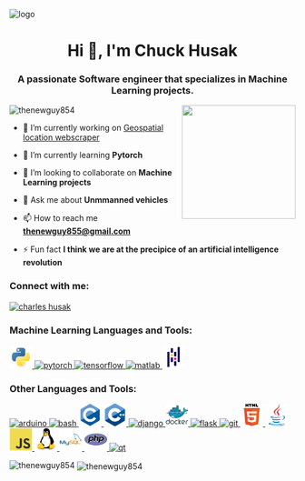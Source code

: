 ![logo](https://github.com/thenewguy854/thenewguy854/blob/885a9db7efec027bffd3b65503cdf763d160b2dc/project%204%20gif.gif) 

<h1 align="center">  Hi 👋, I'm Chuck Husak</h1>
<h3 align="center"> A passionate Software engineer that specializes in Machine Learning projects.</h3>

<img align="right" width="200" height="200" src="https://media1.giphy.com/media/v1.Y2lkPTc5MGI3NjExNjFkMTFkNzY5YjkxNTc5ZDYzZWE2MTM4ZjBkNWFiNGE3OTQwZmI2YSZlcD12MV9pbnRlcm5hbF9naWZzX2dpZklkJmN0PWc/PjJ1cLHqLEveXysGDB/giphy.gif">
<p align="left"> <img src="https://komarev.com/ghpvc/?username=thenewguy854&label=Profile%20views&color=0e75b6&style=flat" alt="thenewguy854" /> </p>

- 🔭 I’m currently working on [Geospatial location webscraper](https://github.com/thenewguy854/Geospatial-Location-webscraper)

- 🌱 I’m currently learning **Pytorch**

- 👯 I’m looking to collaborate on **Machine Learning projects**

- 💬 Ask me about **Unmmanned vehicles**

- 📫 How to reach me **thenewguy855@gmail.com**

- ⚡ Fun fact **I think we are at the precipice of an artificial intelligence revolution**

<h3 align="left">Connect with me:</h3>
<p align="left">
<a href="https://www.linkedin.com/in/charles-husak-937997154/" target="blank"><img align="center" src="https://raw.githubusercontent.com/rahuldkjain/github-profile-readme-generator/master/src/images/icons/Social/linked-in-alt.svg" alt="charles husak" height="30" width="40" /></a>
</p>

<h3 align="left">Machine Learning Languages and Tools:</h3>
<a href="https://www.python.org" target="_blank" rel="noreferrer"> <img src="https://raw.githubusercontent.com/devicons/devicon/master/icons/python/python-original.svg" alt="python" width="40" height="40"/> </a><a href="https://pytorch.org/" target="_blank" rel="noreferrer"> <img src="https://www.vectorlogo.zone/logos/pytorch/pytorch-icon.svg" alt="pytorch" width="40" height="40"/> </a> <a href="https://www.tensorflow.org" target="_blank" rel="noreferrer"> <img src="https://www.vectorlogo.zone/logos/tensorflow/tensorflow-icon.svg" alt="tensorflow" width="40" height="40"/> </a> <a href="https://www.mathworks.com/" target="_blank" rel="noreferrer"> <img src="https://upload.wikimedia.org/wikipedia/commons/2/21/Matlab_Logo.png" alt="matlab" width="40" height="40"/> </a> <a href="https://pandas.pydata.org/" target="_blank" rel="noreferrer"> <img src="https://raw.githubusercontent.com/devicons/devicon/2ae2a900d2f041da66e950e4d48052658d850630/icons/pandas/pandas-original.svg" alt="pandas" width="40" height="40"/> </a>

<h3 align="left">Other Languages and Tools:</h3>
<p align="left"> <a href="https://www.arduino.cc/" target="_blank" rel="noreferrer"> <img src="https://cdn.worldvectorlogo.com/logos/arduino-1.svg" alt="arduino" width="40" height="40"/> </a> <a href="https://www.gnu.org/software/bash/" target="_blank" rel="noreferrer"> <img src="https://www.vectorlogo.zone/logos/gnu_bash/gnu_bash-icon.svg" alt="bash" width="40" height="40"/> </a> <a href="https://www.cprogramming.com/" target="_blank" rel="noreferrer"> <img src="https://raw.githubusercontent.com/devicons/devicon/master/icons/c/c-original.svg" alt="c" width="40" height="40"/> </a> <a href="https://www.w3schools.com/cpp/" target="_blank" rel="noreferrer"> <img src="https://raw.githubusercontent.com/devicons/devicon/master/icons/cplusplus/cplusplus-original.svg" alt="cplusplus" width="40" height="40"/> </a> <a href="https://www.djangoproject.com/" target="_blank" rel="noreferrer"> <img src="https://cdn.worldvectorlogo.com/logos/django.svg" alt="django" width="40" height="40"/> </a> <a href="https://www.docker.com/" target="_blank" rel="noreferrer"> <img src="https://raw.githubusercontent.com/devicons/devicon/master/icons/docker/docker-original-wordmark.svg" alt="docker" width="40" height="40"/> </a> <a href="https://flask.palletsprojects.com/" target="_blank" rel="noreferrer"> <img src="https://www.vectorlogo.zone/logos/pocoo_flask/pocoo_flask-icon.svg" alt="flask" width="40" height="40"/> </a> <a href="https://git-scm.com/" target="_blank" rel="noreferrer"> <img src="https://www.vectorlogo.zone/logos/git-scm/git-scm-icon.svg" alt="git" width="40" height="40"/> </a> <a href="https://www.w3.org/html/" target="_blank" rel="noreferrer"> <img src="https://raw.githubusercontent.com/devicons/devicon/master/icons/html5/html5-original-wordmark.svg" alt="html5" width="40" height="40"/> </a> <a href="https://www.java.com" target="_blank" rel="noreferrer"> <img src="https://raw.githubusercontent.com/devicons/devicon/master/icons/java/java-original.svg" alt="java" width="40" height="40"/> </a> <a href="https://developer.mozilla.org/en-US/docs/Web/JavaScript" target="_blank" rel="noreferrer"> <img src="https://raw.githubusercontent.com/devicons/devicon/master/icons/javascript/javascript-original.svg" alt="javascript" width="40" height="40"/> </a> <a href="https://www.linux.org/" target="_blank" rel="noreferrer"> <img src="https://raw.githubusercontent.com/devicons/devicon/master/icons/linux/linux-original.svg" alt="linux" width="40" height="40"/> </a> <a href="https://www.mysql.com/" target="_blank" rel="noreferrer"> <img src="https://raw.githubusercontent.com/devicons/devicon/master/icons/mysql/mysql-original-wordmark.svg" alt="mysql" width="40" height="40"/> </a> <a href="https://www.php.net" target="_blank" rel="noreferrer"> <img src="https://raw.githubusercontent.com/devicons/devicon/master/icons/php/php-original.svg" alt="php" width="40" height="40"/> </a> <a href="https://www.qt.io/" target="_blank" rel="noreferrer"> <img src="https://upload.wikimedia.org/wikipedia/commons/0/0b/Qt_logo_2016.svg" alt="qt" width="40" height="40"/> </a> </p>

<p><img align="left" src="https://github-readme-stats.vercel.app/api/top-langs?username=thenewguy854&show_icons=true&theme=dark&locale=en&layout=compact" alt="thenewguy854" /></p>

<p>&nbsp;<img align="center" src="https://github-readme-stats.vercel.app/api?username=thenewguy854&show_icons=true&locale=en" alt="thenewguy854" /></p>
